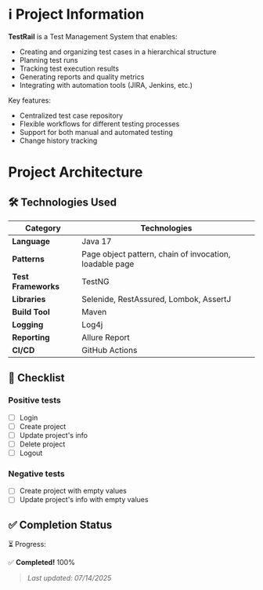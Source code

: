 # ℹ️ Project Information

**TestRail** is a Test Management System that enables:

- Creating and organizing test cases in a hierarchical structure
- Planning test runs
- Tracking test execution results
- Generating reports and quality metrics
- Integrating with automation tools (JIRA, Jenkins, etc.)

Key features:

- Centralized test case repository
- Flexible workflows for different testing processes
- Support for both manual and automated testing
- Change history tracking

# Project Architecture

## 🛠️ Technologies Used

| Category           | Technologies                                          |
|--------------------|------------------------------------------------------|
| **Language**       | Java 17                                              |
| **Patterns**       | Page object pattern, chain of invocation, loadable page |
| **Test Frameworks**| TestNG                                               |
| **Libraries**      | Selenide, RestAssured, Lombok, AssertJ               |
| **Build Tool**     | Maven                                                |
| **Logging**        | Log4j                                                |
| **Reporting**      | Allure Report                                        |
| **CI/CD**          | GitHub Actions                               |

## 🚀 Checklist

### Positive tests

- [ ] Login
- [ ] Create project
- [ ] Update project's info
- [ ] Delete project
- [ ] Logout

### Negative tests

- [ ] Create project with empty values
- [ ] Update project's info with empty values

## ✅ Completion Status

⏳ Progress:

✅ **Completed!** 100%


> *Last updated: 07/14/2025*  